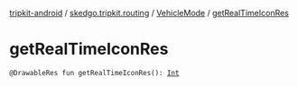 [tripkit-android](../../index.md) / [skedgo.tripkit.routing](../index.md) / [VehicleMode](index.md) / [getRealTimeIconRes](./get-real-time-icon-res.md)

# getRealTimeIconRes

`@DrawableRes fun getRealTimeIconRes(): `[`Int`](https://kotlinlang.org/api/latest/jvm/stdlib/kotlin/-int/index.html)